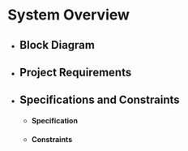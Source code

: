 # System Overview

- ## Block Diagram
- ## Project Requirements
- ## Specifications and Constraints
    - #### Specification
    - #### Constraints
